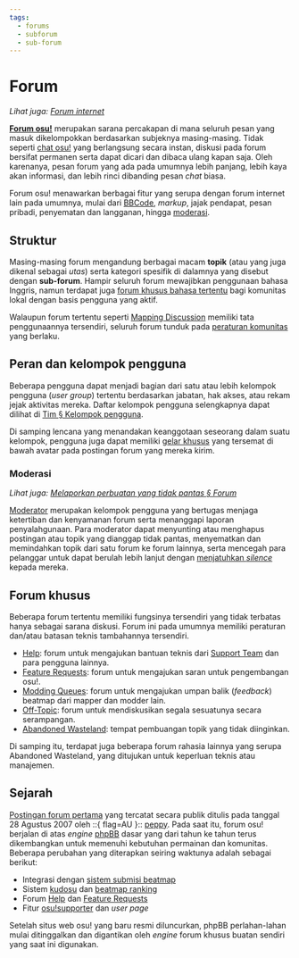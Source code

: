 ```yaml
---
tags:
  - forums
  - subforum
  - sub-forum
---
```


# Forum

*Lihat juga: [Forum internet](https://id.wikipedia.org/wiki/Forum_internet)*

[**Forum osu!**](https://osu.ppy.sh/community/forums) merupakan sarana percakapan di mana seluruh pesan yang masuk dikelompokkan berdasarkan subjeknya masing-masing. Tidak seperti [chat osu!](/wiki/Community/Internet_Relay_Chat) yang berlangsung secara instan, diskusi pada forum bersifat permanen serta dapat dicari dan dibaca ulang kapan saja. Oleh karenanya, pesan forum yang ada pada umumnya lebih panjang, lebih kaya akan informasi, dan lebih rinci dibanding pesan *chat* biasa.

Forum osu! menawarkan berbagai fitur yang serupa dengan forum internet lain pada umumnya, mulai dari [BBCode](/wiki/BBCode), *markup*, jajak pendapat, pesan pribadi, penyematan dan langganan, hingga [moderasi](#moderasi).

## Struktur

Masing-masing forum mengandung berbagai macam **topik** (atau yang juga dikenal sebagai *utas*) serta kategori spesifik di dalamnya yang disebut dengan **sub-forum**. Hampir seluruh forum mewajibkan penggunaan bahasa Inggris, namun terdapat juga [forum khusus bahasa tertentu](https://osu.ppy.sh/community/forums/23) bagi komunitas lokal dengan basis pengguna yang aktif.

Walaupun forum tertentu seperti [Mapping Discussion](https://osu.ppy.sh/community/forums/56) memiliki tata penggunaannya tersendiri, seluruh forum tunduk pada [peraturan komunitas](/wiki/Rules) yang berlaku.

## Peran dan kelompok pengguna

Beberapa pengguna dapat menjadi bagian dari satu atau lebih kelompok pengguna (*user group*) tertentu berdasarkan jabatan, hak akses, atau rekam jejak aktivitas mereka. Daftar kelompok pengguna selengkapnya dapat dilihat di [Tim § Kelompok pengguna](/wiki/People/The_Team#kelompok-pengguna).

Di samping lencana yang menandakan keanggotaan seseorang dalam suatu kelompok, pengguna juga dapat memiliki [gelar khusus](/wiki/User_title) yang tersemat di bawah avatar pada postingan forum yang mereka kirim.

### Moderasi

*Lihat juga: [Melaporkan perbuatan yang tidak pantas § Forum](/wiki/Reporting_bad_behaviour#melaporkan-postingan-forum-yang-tidak-pantas)*

[Moderator](/wiki/People/The_Team/Global_Moderation_Team) merupakan kelompok pengguna yang bertugas menjaga ketertiban dan kenyamanan forum serta menanggapi laporan penyalahgunaan. Para moderator dapat menyunting atau menghapus postingan atau topik yang dianggap tidak pantas, menyematkan dan memindahkan topik dari satu forum ke forum lainnya, serta mencegah para pelanggar untuk dapat berulah lebih lanjut dengan [menjatuhkan *silence*](/wiki/Silence) kepada mereka.

## Forum khusus

Beberapa forum tertentu memiliki fungsinya tersendiri yang tidak terbatas hanya sebagai sarana diskusi. Forum ini pada umumnya memiliki peraturan dan/atau batasan teknis tambahannya tersendiri.

- [Help](/wiki/Community/Forum/Help): forum untuk mengajukan bantuan teknis dari [Support Team](/wiki/People/The_Team/Support_Team) dan para pengguna lainnya.
- [Feature Requests](/wiki/Community/Forum/Feature_Requests): forum untuk mengajukan saran untuk pengembangan osu!.
- [Modding Queues](/wiki/Community/Forum/Modding_Queues): forum untuk mengajukan umpan balik (*feedback*) beatmap dari mapper dan modder lain.
- [Off-Topic](/wiki/Community/Forum/Off-Topic): forum untuk mendiskusikan segala sesuatunya secara serampangan.
- [Abandoned Wasteland](/wiki/Community/Forum/Abandoned_Wasteland): tempat pembuangan topik yang tidak diinginkan.

Di samping itu, terdapat juga beberapa forum rahasia lainnya yang serupa Abandoned Wasteland, yang ditujukan untuk keperluan teknis atau manajemen.

## Sejarah

[Postingan forum pertama](https://osu.ppy.sh/community/forums/topics/2) yang tercatat secara publik ditulis pada tanggal 28 Agustus 2007 oleh ::{ flag=AU }:: [peppy](/wiki/People/peppy). Pada saat itu, forum osu! berjalan di atas *engine* [phpBB](https://id.wikipedia.org/wiki/PhpBB) dasar yang dari tahun ke tahun terus dikembangkan untuk memenuhi kebutuhan permainan dan komunitas. Beberapa perubahan yang diterapkan seiring waktunya adalah sebagai berikut:

- Integrasi dengan [sistem submisi beatmap](/wiki/Submission)
- Sistem [kudosu](/wiki/Modding/Kudosu) dan [beatmap ranking](/wiki/Beatmap_ranking_procedure)
- Forum [Help](/wiki/Community/Forum/Help) dan [Feature Requests](/wiki/Community/Forum/Feature_Requests)
- Fitur [osu!supporter](/wiki/osu!supporter) dan *user page*

Setelah situs web osu! yang baru resmi diluncurkan, phpBB perlahan-lahan mulai ditinggalkan dan digantikan oleh *engine* forum khusus buatan sendiri yang saat ini digunakan.
